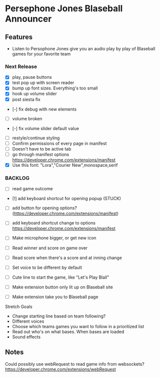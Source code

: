 # Persephone Jones Blaseball Announcer

## Features

- Listen to Persophone Jones give you an audio play by play of Blaseball games for your favorite team

### Next Release

- [x] play, pause buttons
- [x] test pop up with screen reader
- [x] bump up font sizes. Everything's too small
- [x] hook up volume slider
- [x] post siesta fix
- [-] fix debug with new elements
- [ ] volume broken
- [-] fix volume slider default value
- [ ] restyle/continue styling
- [ ] Confirm permissions of every page in manifest
- [ ] Doesn't have to be active tab
- [ ] go through manifest options https://developer.chrome.com/extensions/manifest
- [x] Use this font: "Lora","Courier New",monospace,serif

### BACKLOG

- [ ] read game outcome
- [!] add keyboard shortcut for opening popup (STUCK)
- [ ] add button for opening options? (https://developer.chrome.com/extensions/manifest)

- [ ] add keyboard shortcut change to options https://developer.chrome.com/extensions/manifest
- [ ] Make microphone bigger, or get new icon
- [ ] Read winner and score on game over
- [ ] Read score when there's a score and at inning change
- [ ] Set voice to be different by default
- [ ] Cute line to start the game, like "Let's Play Blall"
- [ ] Make extension button only lit up on Blaseball site
- [ ] Make extension take you to Blaseball page

Stretch Goals

- Change starting line based on team following?
- Different voices
- Choose which teams games you want to follow in a prioritized list
- Read out who's on what bases. When bases are loaded
- Sound effects

## Notes

Could possibly use webRequest to read game info from websockets? https://developer.chrome.com/extensions/webRequest
